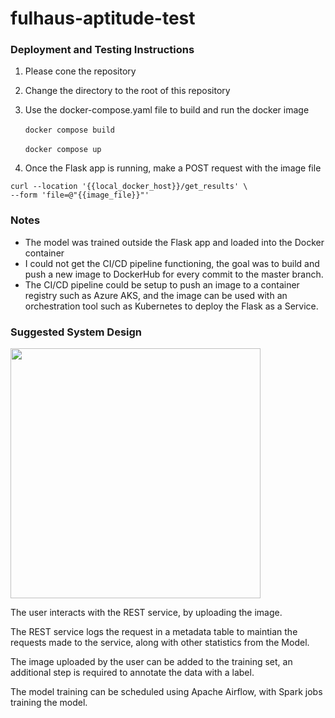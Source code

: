 # fulhaus-aptitude-test

### Deployment and Testing Instructions

1. Please cone the repository 
2. Change the directory to the root of this repository
3. Use the docker-compose.yaml file to build and run the docker image
<br /><br />
  ```docker compose build```
<br /><br />
  ```docker compose up```

4. Once the Flask app is running, make a POST request with the image file

```
curl --location '{{local_docker_host}}/get_results' \
--form 'file=@"{{image_file}}"'
```
### Notes
* The model was trained outside the Flask app and loaded into the Docker container
* I could not get the CI/CD pipeline functioning, the goal was to build and push a new image to DockerHub for every commit to the master branch.
* The CI/CD pipeline could be setup to push an image to a container registry such as Azure AKS, and the image can be used with an orchestration tool such as Kubernetes to deploy the Flask as a Service.


### Suggested System Design

<p float = "left">
  <img src="fulhaus-architecture.jpeg" width = 400 >
</p>

The user interacts with the REST service, by uploading the image.

The REST service logs the request in a metadata table to maintian the requests made to the service, along with other statistics from the Model.

The image uploaded by the user can be added to the training set, an additional step is required to annotate the data with a label.

The model training can be scheduled using Apache Airflow, with Spark jobs training the model.




